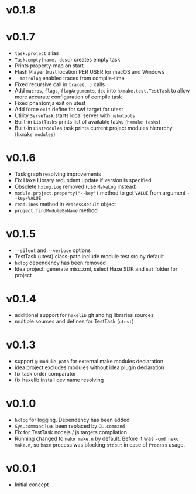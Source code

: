 # v0.1.8



# v0.1.7

- `task.project` alias
- `Task.empty(name, desc)` creates empty task
- Prints property-map on start
- Flash Player trust location PER USER for macOS and Windows
- `--macrolog` enabled traces from compile-time
- Fixed recursive call in `trace(..)` calls
- Add `macros`, `flags`, `flagArguments`, `dce` into `hxmake.test.TestTask` to allow more accurate configuration of compile task
- Fixed phantomjs exit on utest
- Add force `exit` define for swf target for utest
- Utility `ServeTask` starts local server with `nekotools`
- Built-in `ListTasks` prints list of available tasks (`hxmake tasks`)
- Built-in `ListModules` task prints current project modules hierarchy (`hxmake modules`)

# v0.1.6

- Task graph resolving improvements
- Fix Haxe Library redundant update if version is specified
- Obsolete `hxlog.Log` removed (use `MakeLog` instead)
- `module.project.property("--key")` method to get `VALUE` from argument `--key=VALUE`
- `readLines` method in `ProcessResult` object
- `project.findModuleByName` method

# v0.1.5

- `--silent` and `--verbose` options
- TestTask (utest) class-path include module test src by default
- `hxlog` dependency has been removed
- Idea project: generate misc.xml, select Haxe SDK and `out` folder for project

# v0.1.4

- additional support for `haxelib` git and hg libraries sources
- multiple sources and defines for TestTask (`utest`)

# v0.1.3

- support `@:module_path` for external make modules declaration
- idea project excludes modules without idea plugin declaration
- fix task order comparator
- fix haxelib install dev name resolving

# v0.1.0

- `hxlog` for logging. Dependency has been added
- `Sys.command` has been replaced by `CL.command`
- Fix for TestTask nodejs / js targets compilation
- Running changed to `neko make.n` by default. Before it was `-cmd neko make.n`, so `haxe` process was blocking `stdout`
in case of `Process` usage.

# v0.0.1
- Initial concept
